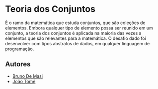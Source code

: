 # Teoria dos Conjuntos
É o ramo da matemática que estuda conjuntos, que são coleções de elementos. Embora qualquer tipo de elemento possa ser reunido em um conjunto, a teoria dos conjuntos é aplicada na maioria das vezes a elementos que são relevantes para a matemática. O desafio dado foi desenvolver com tipos abstratos de dados, em qualquer linguagem de programação.

## Autores
- [Bruno De Masi](https://github.com/brunodmsi)
- [João Tomé](https://github.com/joaotf)

